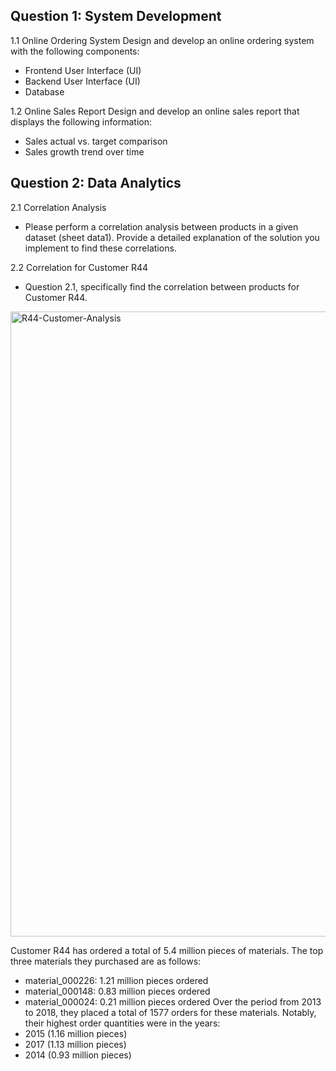 ## Question 1: System Development

1.1 Online Ordering System
Design and develop an online ordering system with the following components:

- Frontend User Interface (UI)
- Backend User Interface (UI)
- Database

1.2 Online Sales Report
Design and develop an online sales report that displays the following information:

- Sales actual vs. target comparison
- Sales growth trend over time

## Question 2: Data Analytics

2.1 Correlation Analysis
- Please perform a correlation analysis between products in a given dataset (sheet data1). Provide a detailed explanation of the solution you implement to find these correlations. 

2.2 Correlation for Customer R44
- Question 2.1, specifically find the correlation between products for Customer R44.

<img width="1000" alt="R44-Customer-Analysis" src="https://github.com/jampongsathorn/SCG-IT-DEVELOP/assets/85749998/5e77d78f-ca5f-498a-ba61-09380e2df2fb">

Customer R44 has ordered a total of 5.4 million pieces of materials. 
The top three materials they purchased are as follows: 
- material_000226: 1.21 million pieces ordered
- material_000148: 0.83 million pieces ordered
- material_000024: 0.21 million pieces ordered
Over the period from 2013 to 2018, they placed a total of 1577 orders for these materials. Notably, their highest order quantities were in the years:
- 2015 (1.16 million pieces)
- 2017 (1.13 million pieces)
- 2014 (0.93 million pieces)
